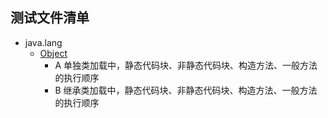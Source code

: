 ## 测试文件清单
* java.lang
    * [Object](https://github.com/aserendipper/JDK1.8-source-analysis/tree/main/src/test/java/lang/Object)
        * A 单独类加载中，静态代码块、非静态代码块、构造方法、一般方法的执行顺序
        * B 继承类加载中，静态代码块、非静态代码块、构造方法、一般方法的执行顺序

